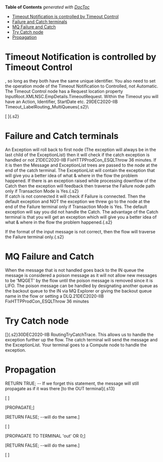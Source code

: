 <!-- START doctoc generated TOC please keep comment here to allow auto update -->
<!-- DON'T EDIT THIS SECTION, INSTEAD RE-RUN doctoc TO UPDATE -->
**Table of Contents**  *generated with [DocToc](https://github.com/thlorenz/doctoc)*

- [Timeout Notification is controlled by Timeout Control](#timeout-notification-is-controlled-by-timeout-control)
- [Failure and Catch terminals](#failure-and-catch-terminals)
- [MQ Failure and Catch](#mq-failure-and-catch)
- [Try Catch node](#try-catch-node)
- [Propagation](#propagation)

<!-- END doctoc generated TOC please keep comment here to allow auto update -->

# Timeout Notification is controlled by Timeout Control

, so long as they both have the same unique identifier. You also need
to set the operation mode of the Timeout Notification to Controlled, not
Automatic. The Timeout Control node has a Request location property
InputRoot.XMLNSC.EmpDetails.TimeoutRequest. Within the Timeout you will
have an Action, Identifier, StartDate etc. 29DEC2020-IIB
Timeout_LabelRouting_MultiQueues{.s2}\\

[ ]{.s2}

# Failure and Catch terminals

An Exception will roll back to first node (The exception will always be
in the last child of the ExceptionList) then it will check if the catch
exception is handled or not 21DEC2020-IIB FixHTTPProdCon_ESQLThrow 36
minutes. If it is then the Message and ExceptionList trees are passed to
the node at the end of the catch terminal. The ExceptionList will
contain the exception that will give you a better idea of what & where
in the flow the problem happened. If there is an exception raised while
processing downflow of the Catch then the exception will feedback then
traverse the Failure node path only if Transaction Mode is Yes.{.s2}\
If catch is not connected it will check if Failure is connected.
Then the default exception and NOT the exception we threw go to the node
at the end of the Failure terminal only if Transaction Mode is Yes. The
default exception will say you did not handle the Catch. The advantage
of the Catch terminal is that you will get an exception which will give
you a better idea of what & where in the flow the problem
happened.{.s2}

If the format of the input message is not correct, then the flow will
traverse the Failure terminal only.{.s2}

# MQ Failure and Catch

When the message that is not handled goes back to the IN queue the
message is considered a poison message as it will not allow new messages
to be 'MQGET' by the flow until the poison message is removed since it is LIFO. The
poison message can be handled by designating another queue as the
backout queue to the IN via MQ Explorer or giving the backout queue name
in the flow or setting a DLQ.21DEC2020-IIB FixHTTPProdCon_ESQLThrow 36
minutes



# Try Catch node

[]{.s2}30DEC2020-IIB RoutingTryCatchTrace. This allows us to handle the
exception further up the flow. The catch terminal will send the message
and the ExceptionList. Your terminal goes to a Compute node to handle
the exception.

# Propagation

RETURN TRUE; -- If we forget this statement, the message will still
propagate as if it was there [to the OUT terminal]{.s13}

[ ]

[PROPAGATE;]

[RETURN FALSE; --will do the same.]

[ ]

[PROPAGATE TO TERMINAL 'out' OR 0;]

[RETURN FALSE; --will do the same.]

[ ]
